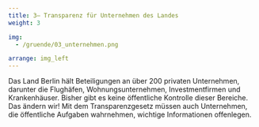 ```yaml
---
title: 3– Transparenz für Unternehmen des Landes
weight: 3

img:
  - /gruende/03_unternehmen.png

arrange: img_left
---
```


Das Land Berlin hält Beteiligungen an über 200 privaten Unternehmen, darunter die Flughäfen, Wohnungsunternehmen, Investmentfirmen und Krankenhäuser. Bisher gibt es keine öffentliche Kontrolle dieser Bereiche. Das ändern wir! Mit dem Transparenzgesetz müssen auch Unternehmen, die öffentliche Aufgaben wahrnehmen, wichtige Informationen offenlegen.